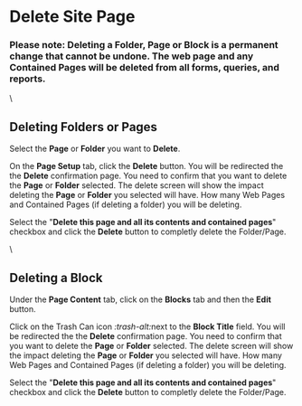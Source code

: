 # Delete Site Page

### Please note: Deleting a Folder, Page or Block is a permanent change that cannot be undone. The web page and any Contained Pages will be deleted from all forms, queries, and reports.

\


## Deleting Folders or Pages

Select the **Page** or **Folder** you want to **Delete**.

On the **Page Setup** tab, click the **Delete** button. You will be redirected the the **Delete** confirmation page. You need to confirm that you want to delete the **Page** or **Folder** selected. The delete screen will show the impact deleting the **Page** or **Folder** you selected will have. How many Web Pages and Contained Pages (if deleting a folder) you will be deleting.

Select the "**Delete this page and all its contents and contained pages**" checkbox and click the **Delete** button to completly delete the Folder/Page.

\


## Deleting a Block

Under the **Page Content** tab, click on the **Blocks** tab and then the **Edit** button.

Click on the Trash Can icon <i class="fa-trash-alt">:trash-alt:</i>next to the **Block Title** field. You will be redirected the the **Delete** confirmation page. You need to confirm that you want to delete the **Page** or **Folder** selected. The delete screen will show the impact deleting the **Page** or **Folder** you selected will have. How many Web Pages and Contained Pages (if deleting a folder) you will be deleting.

Select the "**Delete this page and all its contents and contained pages**" checkbox and click the **Delete** button to completly delete the Folder/Page.
